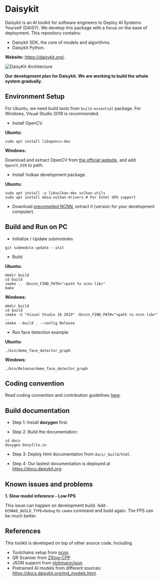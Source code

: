 # Daisykit

Daisykit is an AI toolkit for software engineers to Deploy AI Systems Yourself (DAISY). We develop this package with a focus on the ease of deployment. This repository contains:

- Daisykit SDK, the core of models and algorithms.
- Daisykit Python.

**Website:** <https://daisykit.org/>.

![DaisyKit Architecture](docs/images/daisykit-architecture.png)

**Our development plan for Daisykit. We are working to build the whole system gradually.**

## Environment Setup

For Ubuntu, we need build tools from `build-essential` package. For Windows, Visual Studio 2019 is recommended.

- Install OpenCV.

**Ubuntu:**

```
sudo apt install libopencv-dev
```

**Windows:**

Download and extract OpenCV from [the official website](https://opencv.org/releases/), and add `OpenCV_DIR` to path.

- Install Vulkan development package.

**Ubuntu:**

```
sudo apt install -y libvulkan-dev vulkan-utils
sudo apt install mesa-vulkan-drivers # For Intel GPU support
```

- Download [precompiled NCNN](https://github.com/Tencent/ncnn/releases), extract it (version for your development computer).

## Build and Run on PC

- Initialize / Update submodules

```
git submodule update --init
```

- Build

**Ubuntu:**

```
mkdir build
cd build
cmake .. -Dncnn_FIND_PATH="<path to ncnn lib>"
make
```

**Windows:**

```
mkdir build
cd build
cmake -G "Visual Studio 16 2019" -Dncnn_FIND_PATH="<path to ncnn lib>" ..
cmake --build . --config Release
```

- Run face detection example

**Ubuntu:**

```
./bin/demo_face_detector_graph
```

**Windows:**

```
./bin/Release/demo_face_detector_graph
```

## Coding convention

Read coding convention and contribution guidelines [here](https://docs.daisykit.org/md_contribution.html).

## Build documentation

- Step 1: Install **doxygen** first.

- Step 2: Build the documentation:

```
cd docs
doxygen Doxyfile.in
```

- Step 3: Deploy html documentation from `docs/_build/html`.

- Step 4: Our lastest documentation is deployed at <https://docs.daisykit.org>.

## Known issues and problems

**1. Slow model inference - Low FPS**

This issue can happen on development build. Add `-DCMAKE_BUILD_TYPE=Debug` to `cmake` command and build again. The FPS can be much better.

## References

This toolkit is developed on top of other source code. Including

- Toolchains setup from [ncnn](https://github.com/Tencent/ncnn).
- QR Scanner from [ZXing-CPP](https://github.com/nu-book/zxing-cpp).
- JSON support from [nlohmann/json](https://github.com/nlohmann/json).
- Pretrained AI models from different sources: <https://docs.daisykit.org/md_models.html>.
